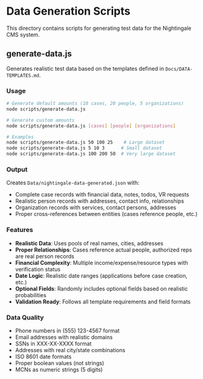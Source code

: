 # Data Generation Scripts

This directory contains scripts for generating test data for the Nightingale CMS system.

## generate-data.js

Generates realistic test data based on the templates defined in `Docs/DATA-TEMPLATES.md`.

### Usage

```bash
# Generate default amounts (10 cases, 20 people, 5 organizations)
node scripts/generate-data.js

# Generate custom amounts
node scripts/generate-data.js [cases] [people] [organizations]

# Examples
node scripts/generate-data.js 50 100 25    # Large dataset
node scripts/generate-data.js 5 10 3      # Small dataset
node scripts/generate-data.js 100 200 50  # Very large dataset
```

### Output

Creates `Data/nightingale-data-generated.json` with:

- Complete case records with financial data, notes, todos, VR requests
- Realistic person records with addresses, contact info, relationships
- Organization records with services, contact persons, addresses
- Proper cross-references between entities (cases reference people, etc.)

### Features

- **Realistic Data**: Uses pools of real names, cities, addresses
- **Proper Relationships**: Cases reference actual people, authorized reps are real person records
- **Financial Complexity**: Multiple income/expense/resource types with verification status
- **Date Logic**: Realistic date ranges (applications before case creation, etc.)
- **Optional Fields**: Randomly includes optional fields based on realistic probabilities
- **Validation Ready**: Follows all template requirements and field formats

### Data Quality

- Phone numbers in (555) 123-4567 format
- Email addresses with realistic domains
- SSNs in XXX-XX-XXXX format
- Addresses with real city/state combinations
- ISO 8601 date formats
- Proper boolean values (not strings)
- MCNs as numeric strings (5 digits)
